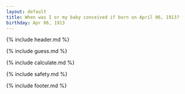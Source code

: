 ```yaml
---
layout: default
title: When was I or my baby conceived if born on April 06, 1913?
birthday: Apr 06, 1913
---
```


{% include header.md %}

{% include guess.md %}

{% include calculate.md %}

{% include safety.md %}

{% include footer.md %}



